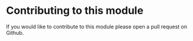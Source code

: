 # Contributing to this module

If you would like to contribute to this module please open a pull request on Github.
